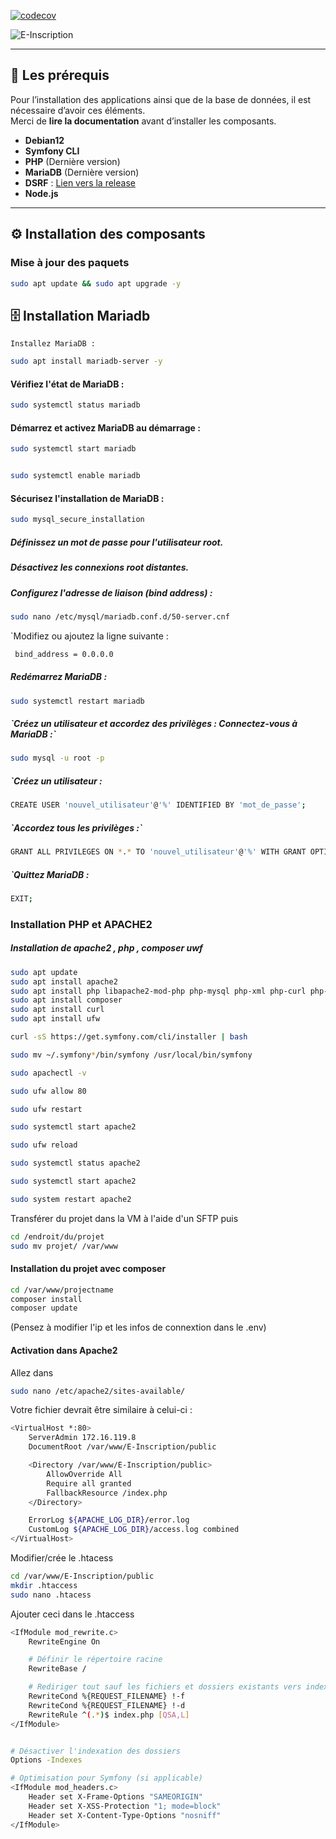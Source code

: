 [![codecov](https://cdn.prod.website-files.com/5e0f1144930a8bc8aace526c/65dd9eb5aaca434fac4f1c31_Coverage-83%2525-yellow.svg)]()

![E-Inscription](https://media-hosting.imagekit.io//22a2b80c8c8e47cf/image%20(2).png?Expires=1836916609&Key-Pair-Id=K2ZIVPTIP2VGHC&Signature=dIooaW6GajeSfJA437fSLZMbvGONJqK1qRT5Bs1JUHHI5tgxzFsrNAr6xBm7tlMzDBWzLXskSmtYBwCEnHAuqQeyAy4pmU9eUvZe7xqFHM81H~Gw-jjXmpADOB2uFWmSgSE4upqZ5TBsY8dkA2C0l5Kc9a7J0coQUUzltsEG7EklgNz2uR8d0l0XNzWdol4mMiDFzTTry9QwOEeAs0OziYwYVP3e~lzBS1XlF0oy~y7DK0JJnUJKj-pAm6mKvm4BoOoue2iLkJc~l9gwHLHkWIWKREDTLjnaYUXfkqvRNnURxs9-NmUl8t6X5eqqDFBKTd7kT59A2LOX5nAo3PLFlw__)

---

## 📌 Les prérequis

Pour l’installation des applications ainsi que de la base de données, il est nécessaire d’avoir ces éléments.  
Merci de **lire la documentation** avant d’installer les composants.

- **Debian12**
- **Symfony CLI**
- **PHP** (Dernière version)
- **MariaDB** (Dernière version)
- **DSRF** : [Lien vers la release](https://github.com/GouvernementFR/dsfr/releases/tag/v1.13.0)
- **Node.js**

--- 

## ⚙️ Installation des composants

### Mise à jour des paquets  
```bash
sudo apt update && sudo apt upgrade -y

```
<h2> 🗄 Installation Mariadb</h2>

`Installez MariaDB :` 
```bash
sudo apt install mariadb-server -y
```

<h4>Vérifiez l'état de MariaDB :</h4>

```bash
sudo systemctl status mariadb
```

<h4>Démarrez et activez MariaDB au démarrage : </h4>

  ```bash
sudo systemctl start mariadb 
  ```
```bash

sudo systemctl enable mariadb   
  ```
<h4> Sécurisez l'installation de MariaDB : </h4>

  ```bash
sudo mysql_secure_installation 
  ```

<h5>Définissez un mot de passe pour l'utilisateur root.</h5> 

<h5> Désactivez les connexions root distantes. </h5>

<h5> Configurez l'adresse de liaison (bind address) : </h5>

```bash
sudo nano /etc/mysql/mariadb.conf.d/50-server.cnf
  ```
`Modifiez ou ajoutez la ligne suivante :
```bash
 bind_address = 0.0.0.0 
  ```

<h5>Redémarrez MariaDB : </h5>
  
  ```bash
sudo systemctl restart mariadb 
  ```

 <h5>`Créez un utilisateur et accordez des privilèges : Connectez-vous à MariaDB :` </h5> 

```bash
sudo mysql -u root -p 
  ```

 <h5>`Créez un utilisateur : </h5> 

```bash
CREATE USER 'nouvel_utilisateur'@'%' IDENTIFIED BY 'mot_de_passe'; 
  ```

 <h5>`Accordez tous les privilèges :` </h5>
 
 ```bash
GRANT ALL PRIVILEGES ON *.* TO 'nouvel_utilisateur'@'%' WITH GRANT OPTION; 
 ``` 

 <h5>`Quittez MariaDB : </h5>

```bash
EXIT;
```
### Installation PHP et APACHE2

<h5>Installation de apache2 , php , composer uwf</h5>

```bash
sudo apt update 
sudo apt install apache2 
sudo apt install php libapache2-mod-php php-mysql php-xml php-curl php-zip php-mbstring  
sudo apt install composer
sudo apt install curl
sudo apt install ufw

```

```bash
curl -sS https://get.symfony.com/cli/installer | bash 
```

```bash
sudo mv ~/.symfony*/bin/symfony /usr/local/bin/symfony 
```
 
```bash
sudo apachectl -v 
```
```bash
sudo ufw allow 80 
```
```bash
sudo ufw restart 
```
```bash
sudo systemctl start apache2 
```
```bash
sudo ufw reload 
```
```bash
sudo systemctl status apache2 
```
```bash
sudo systemctl start apache2 
```
```bash
sudo system restart apache2 
```
Transférer du projet dans la VM à l'aide d'un SFTP
puis 

```bash
cd /endroit/du/projet
sudo mv projet/ /var/www
```
<h4>Installation du projet avec composer</h4>

```bash
cd /var/www/projectname
composer install
composer update
```
(Pensez à modifier l'ip et les infos de connextion dans le .env)
<h4>Activation dans Apache2</h4>

Allez dans 
```bash
sudo nano /etc/apache2/sites-available/
```
Votre fichier devrait être similaire à celui-ci : 

```bash
<VirtualHost *:80>
    ServerAdmin 172.16.119.8
    DocumentRoot /var/www/E-Inscription/public

    <Directory /var/www/E-Inscription/public>
        AllowOverride All
        Require all granted
        FallbackResource /index.php
    </Directory>

    ErrorLog ${APACHE_LOG_DIR}/error.log
    CustomLog ${APACHE_LOG_DIR}/access.log combined
</VirtualHost>
```
Modifier/crée le .htacess

```bash
cd /var/www/E-Inscription/public
mkdir .htaccess
sudo nano .htacess
```

Ajouter ceci dans le .htaccess
```bash
<IfModule mod_rewrite.c>
    RewriteEngine On

    # Définir le répertoire racine
    RewriteBase /

    # Rediriger tout sauf les fichiers et dossiers existants vers index.php
    RewriteCond %{REQUEST_FILENAME} !-f
    RewriteCond %{REQUEST_FILENAME} !-d
    RewriteRule ^(.*)$ index.php [QSA,L]
</IfModule>


# Désactiver l'indexation des dossiers
Options -Indexes

# Optimisation pour Symfony (si applicable)
<IfModule mod_headers.c>
    Header set X-Frame-Options "SAMEORIGIN"
    Header set X-XSS-Protection "1; mode=block"
    Header set X-Content-Type-Options "nosniff"
</IfModule>
```
```
